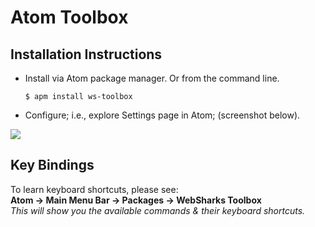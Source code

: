 # Atom Toolbox

## Installation Instructions

- Install via Atom package manager. Or from the command line.

  ```
  $ apm install ws-toolbox
  ```

- Configure; i.e., explore Settings page in Atom; (screenshot below).

![](https://raw.githubusercontent.com/websharks/atom-toolbox/master/assets/settings.png)


## Key Bindings

To learn keyboard shortcuts, please see:  
**Atom → Main Menu Bar → Packages → WebSharks Toolbox**  
_This will show you the available commands & their keyboard shortcuts._
